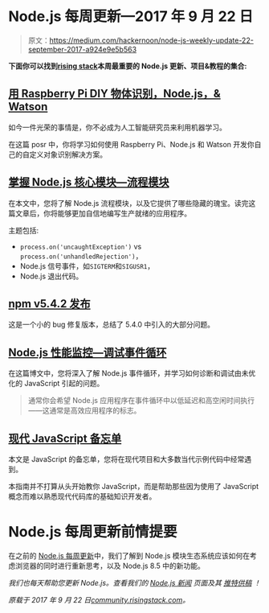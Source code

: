 # Node.js 每周更新—2017 年 9 月 22 日

> 原文：<https://medium.com/hackernoon/node-js-weekly-update-22-september-2017-a924e9e5b563>

**下面你可以找到**[**rising stack**](https://risingstack.com/)**本周最重要的 Node.js 更新、项目&教程的集合:**

## [用 Raspberry Pi DIY 物体识别，Node.js，& Watson](https://boneskull.com/diy-object-recognition/)

如今一件光荣的事情是，你不必成为人工智能研究员来利用机器学习。

在这篇 posr 中，你将学习如何使用 Raspberry Pi、Node.js 和 Watson 开发你自己的自定义对象识别解决方案。

## [掌握 Node.js 核心模块—流程模块](https://blog.risingstack.com/mastering-the-node-js-core-modules-the-process-module/)

在本文中，您将了解 Node.js 流程模块，以及它提供了哪些隐藏的瑰宝。读完这篇文章后，你将能够更加自信地编写生产就绪的应用程序。

主题包括:

*   `process.on('uncaughtException')` vs `process.on('unhandledRejection')`，
*   Node.js 信号事件，如`SIGTERM`和`SIGUSR1`，
*   Node.js 退出代码。

## [npm v5.4.2 发布](http://blog.npmjs.org/post/165348368340/v542-2017-09-14)

这是一个小的 bug 修复版本，总结了 5.4.0 中引入的大部分问题。

## [Node.js 性能监控—调试事件循环](https://nodesource.com/blog/node-js-performance-monitoring-part-3-debugging-the-event-loop)

在这篇博文中，您将深入了解 Node.js 事件循环，并学习如何诊断和调试由未优化的 JavaScript 引起的问题。

> 通常你会希望 Node.js 应用程序在事件循环中以低延迟和高空闲时间执行——这通常是高效应用程序的标志。

## [现代 JavaScript 备忘单](https://github.com/mbeaudru/modern-js-cheatsheet)

本文是 JavaScript 的备忘单，您将在现代项目和大多数当代示例代码中经常遇到。

本指南并不打算从头开始教你 JavaScript，而是帮助那些因为使用了 JavaScript 概念而难以熟悉现代代码库的基础知识开发者。

# Node.js 每周更新前情提要

在之前的 [Node.js 每周更新](https://community.risingstack.com/node-js-weekly-update-15-september)中，我们了解到 Node.js 模块生态系统应该如何在考虑浏览器的同时进行重新思考，以及 Node.js 8.5 中的新功能。

*我们也每天帮助您更新 Node.js。查看我们的* [*Node.js 新闻*](https://news.risingstack.com/) *页面及其* [*推特供稿*](https://twitter.com/NodeJS_Daily) *！*

*原载于 2017 年 9 月 22 日*[*community.risingstack.com*](https://community.risingstack.com/node-js-weekly-update-september-22/)*。*